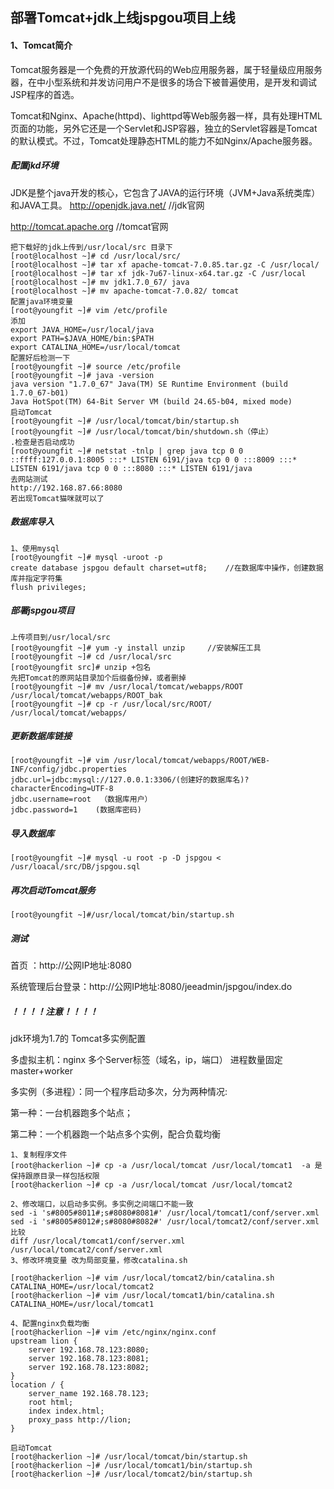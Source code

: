 ## 部署Tomcat+jdk上线jspgou项目上线

#### 1、Tomcat简介

Tomcat服务器是一个免费的开放源代码的Web应用服务器，属于轻量级应用服务器，在中小型系统和并发访问用户不是很多的场合下被普遍使用，是开发和调试JSP程序的首选。

Tomcat和Nginx、Apache(httpd)、lighttpd等Web服务器一样，具有处理HTML页面的功能，另外它还是一个Servlet和JSP容器，独立的Servlet容器是Tomcat的默认模式。不过，Tomcat处理静态HTML的能力不如Nginx/Apache服务器。

##### 配置jkd环境

JDK是整个java开发的核心，它包含了JAVA的运行环境（JVM+Java系统类库）和JAVA工具。
http://openjdk.java.net/ //jdk官网

http://tomcat.apache.org //tomcat官网 

```
把下载好的jdk上传到/usr/local/src 目录下
[root@localhost ~]# cd /usr/local/src/
[root@localhost ~]# tar xf apache-tomcat-7.0.85.tar.gz -C /usr/local/ 
[root@localhost ~]# tar xf jdk-7u67-linux-x64.tar.gz -C /usr/local 
[root@localhost ~]# mv jdk1.7.0_67/ java 
[root@localhost ~]# mv apache-tomcat-7.0.82/ tomcat
配置java环境变量
[root@youngfit ~]# vim /etc/profile
添加
export JAVA_HOME=/usr/local/java 
export PATH=$JAVA_HOME/bin:$PATH 
export CATALINA_HOME=/usr/local/tomcat
配置好后检测一下
[root@youngfit ~]# source /etc/profile 
[root@youngfit ~]# java -version 
java version "1.7.0_67" Java(TM) SE Runtime Environment (build 1.7.0_67-b01)
Java HotSpot(TM) 64-Bit Server VM (build 24.65-b04, mixed mode) 
启动Tomcat
[root@youngfit ~]# /usr/local/tomcat/bin/startup.sh 
[root@youngfit ~]# /usr/local/tomcat/bin/shutdown.sh（停止）
.检查是否启动成功 
[root@youngfit ~]# netstat -tnlp | grep java tcp 0 0 ::ffff:127.0.0.1:8005 :::* LISTEN 6191/java tcp 0 0 :::8009 :::* LISTEN 6191/java tcp 0 0 :::8080 :::* LISTEN 6191/java
去网站测试
http://192.168.87.66:8080
若出现Tomcat猫咪就可以了
```

##### 数据库导入

```
1、使用mysql
[root@youngfit ~]# mysql -uroot -p 
create database jspgou default charset=utf8;    //在数据库中操作，创建数据库并指定字符集 
flush privileges;
```

##### 部署jspgou项目

```
上传项目到/usr/local/src
[root@youngfit ~]# yum -y install unzip     //安装解压工具
[root@youngfit ~]# cd /usr/local/src
[root@youngfit src]# unzip +包名 
先把Tomcat的原网站目录加个后缀备份掉，或者删掉
[root@youngfit ~]# mv /usr/local/tomcat/webapps/ROOT  /usr/local/tomcat/webapps/ROOT_bak
[root@youngfit ~]# cp -r /usr/local/src/ROOT/ /usr/local/tomcat/webapps/
```

##### 更新数据库链接

```
[root@youngfit ~]# vim /usr/local/tomcat/webapps/ROOT/WEB-INF/config/jdbc.properties
jdbc.url=jdbc:mysql://127.0.0.1:3306/(创建好的数据库名)?characterEncoding=UTF-8 
jdbc.username=root  （数据库用户）
jdbc.password=1    (数据库密码)
```

##### 导入数据库

```
[root@youngfit ~]# mysql -u root -p -D jspgou < /usr/loacal/src/DB/jspgou.sql
```

##### 再次启动Tomcat服务

```
[root@youngfit ~]#/usr/local/tomcat/bin/startup.sh
```

##### 测试

首页 ：http://公网IP地址:8080

系统管理后台登录：http://公网IP地址:8080/jeeadmin/jspgou/index.do

##### ！！！！注意！！！！

jdk环境为1.7的
Tomcat多实例配置

多虚拟主机：nginx 多个Server标签（域名，ip，端口） 进程数量固定 master+worker

多实例（多进程）：同一个程序启动多次，分为两种情况:

第一种：一台机器跑多个站点； 

第二种：一个机器跑一个站点多个实例，配合负载均衡

    1、复制程序文件
    [root@hackerlion ~]# cp -a /usr/local/tomcat /usr/local/tomcat1  -a 是保持跟原目录一样包括权限
    [root@hackerlion ~]# cp -a /usr/local/tomcat /usr/local/tomcat2
    
    2、修改端口，以启动多实例。多实例之间端口不能一致
    sed -i 's#8005#8011#;s#8080#8081#' /usr/local/tomcat1/conf/server.xml
    sed -i 's#8005#8012#;s#8080#8082#' /usr/local/tomcat2/conf/server.xml
    比较
    diff /usr/local/tomcat1/conf/server.xml /usr/local/tomcat2/conf/server.xml
    3、修改环境变量 改为局部变量，修改catalina.sh 
    
    [root@hackerlion ~]# vim /usr/local/tomcat2/bin/catalina.sh 
    CATALINA_HOME=/usr/local/tomcat2
    [root@hackerlion ~]# vim /usr/local/tomcat1/bin/catalina.sh 
    CATALINA_HOME=/usr/local/tomcat1
    
    4、配置nginx负载均衡
    [root@hackerlion ~]# vim /etc/nginx/nginx.conf
    upstream lion {
        server 192.168.78.123:8080;
        server 192.168.78.123:8081;
        server 192.168.78.123:8082;
    }
    location / {
        server_name 192.168.78.123;
        root html;
        index index.html;
        proxy_pass http://lion;
    }
    
    启动Tomcat
    [root@hackerlion ~]# /usr/local/tomcat/bin/startup.sh
    [root@hackerlion ~]# /usr/local/tomcat1/bin/startup.sh
    [root@hackerlion ~]# /usr/local/tomcat2/bin/startup.sh



